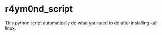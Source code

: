 # r4ym0nd_script
This python script automatically do what you need to do after installing kali linux.
